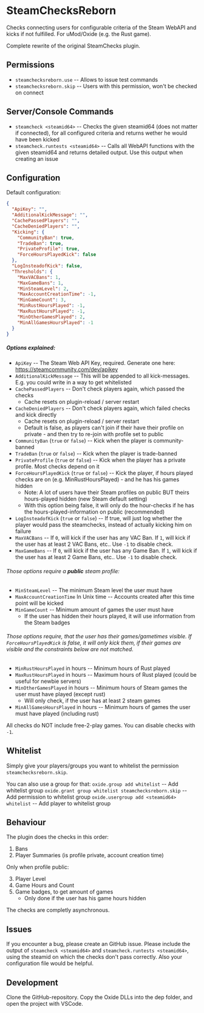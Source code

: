 # SteamChecksReborn

Checks connecting users for configurable criteria of the Steam WebAPI and kicks if not fulfilled.
For uMod/Oxide (e.g. the Rust game).

Complete rewrite of the original SteamChecks plugin.  

## Permissions

* `steamchecksreborn.use`  -- Allows to issue test commands
* `steamchecksreborn.skip` -- Users with this permission, won't be checked on connect

## Server/Console Commands

* `steamcheck <steamid64>` -- Checks the given steamid64 (does not matter if connected), for all configured criteria and returns wether he would have been kicked
* `steamcheck.runtests <steamid64>` -- Calls all WebAPI functions with the given steamid64 and returns detailed output. Use this output when creating an issue

## Configuration

Default configuration:
```json
{
  "ApiKey": "",
  "AdditionalKickMessage": "",
  "CachePassedPlayers": "",
  "CacheDeniedPlayers": "",
  "Kicking": {
    "CommunityBan": true,
    "TradeBan": true,
    "PrivateProfile": true,
    "ForceHoursPlayedKick": false
  },
  "LogInsteadofKick": false,
  "Thresholds": {
    "MaxVACBans": 1,
    "MaxGameBans": 1,
    "MinSteamLevel": 2,
    "MaxAccountCreationTime": -1,
    "MinGameCount": 3,
    "MinRustHoursPlayed": -1,
    "MaxRustHoursPlayed": -1,
    "MinOtherGamesPlayed": 2,
    "MinAllGamesHoursPlayed": -1
  }
}
```

##### Options explained:
* `ApiKey` -- The Steam Web API Key, required. Generate one here: https://steamcommunity.com/dev/apikey
* `AdditionalKickMessage` -- This will be appended to all kick-messages. E.g. you could write in a way to get whitelisted
* `CachePassedPlayers` -- Don't check players again, which passed the checks
    * Cache resets on plugin-reload / server restart
* `CacheDeniedPlayers` -- Don't check players again, which failed checks and kick directly
    * Cache resets on plugin-reload / server restart
    * Default is false, as players can't join if their have their profile on private - and then try to re-join with profile set to public
* `CommunityBan` (`true` or `false`) -- Kick when the player is community-banned
* `TradeBan` (`true` or `false`) -- Kick when the player is trade-banned
* `PrivateProfile` (`true` or `false`) -- Kick when the player has a private profile. Most checks depend on it
* `ForceHoursPlayedKick` (`true` or `false`) -- Kick the player, if hours played checks are on (e.g. MinRustHoursPlayed) - and he has his games hidden
    * Note: A lot of users have their Steam profiles on public BUT theirs hours-played hidden (new Steam default setting)
    * With this option being false, it will only do the hour-checks if he has the hours-played-information on public (recommended)
* `LogInsteadofKick` (`true` or `false`) -- If true, will just log whether the player would pass the steamchecks, instead of actually kicking him on failure
* `MaxVACBans` -- If `0`, will kick if the user has any VAC Ban. If `1`, will kick if the user has at least 2 VAC Bans, etc.. Use `-1` to disable check.
* `MaxGameBans` -- If `0`, will kick if the user has any Game Ban. If `1`, will kick if the user has at least 2 Game Bans, etc.. Use `-1` to disable check.

###### Those options require a **public** steam profile:
* `MinSteamLevel` -- The minimum Steam level the user must have
* `MaxAccountCreationTime` In Unix time -- Accounts created after this time point will be kicked
* `MinGameCount` -- Minimum amount of games the user must have
    * If the user has hidden their hours played, it will use information from the Steam badges

###### Those options require, that the user has their games/gametimes visible. If `ForceHoursPlayedKick` is false, it will only kick them, if their games are visible and the constraints below are not matched.
* `MinRustHoursPlayed` in hours -- Minimum hours of Rust played 
* `MaxRustHoursPlayed` in hours -- Maximum hours of Rust played (could be useful for newbie servers)
* `MinOtherGamesPlayed` in hours -- Minimum hours of Steam games the user must have played (except rust)
    * Will only check, if the user has at least 2 steam games
* `MinAllGamesHoursPlayed` in hours -- Minimum hours of games the user must have played (including rust)

All checks do NOT include free-2-play games. You can disable checks with `-1`.

## Whitelist

Simply give your players/groups you want to whitelist the permission `steamchecksreborn.skip`.

You can also use a group for that: 
`oxide.group add whitelist` -- Add whitelist group
`oxide.grant group whitelist steamchecksreborn.skip` -- Add permission to whitelist group
`oxide.usergroup add <steamid64> whitelist` -- Add player to whitelist group

## Behaviour

The plugin does the checks in this order:
1. Bans
2. Player Summaries (is profile private, account creation time)

Only when profile public:  

3. Player Level
4. Game Hours and Count
5. Game badges, to get amount of games
    - Only done if the user has his game hours hidden

The checks are completly asynchronous.

## Issues

If you encounter a bug, please create an GitHub issue.
Please include the output of `steamcheck <steamid64>` and `steamcheck.runtests <steamid64>`, using the steamid on which the checks don't pass correctly. Also your configuration file would be helpful.

## Development

Clone the GitHub-repository. Copy the Oxide DLLs into the dep folder, and open the project with VSCode.
